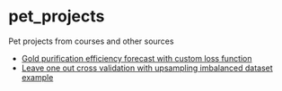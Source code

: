 # pet_projects
Pet projects from courses and other sources
* [Gold purification efficiency forecast with custom loss function](https://github.com/pav1201/pet_projects/blob/main/projects/coal_smape.ipynb)
* [Leave one out cross validation with upsampling imbalanced dataset example](https://github.com/pav1201/pet_projects/blob/main/projects/loocv_imbalanced_data.ipynb)

